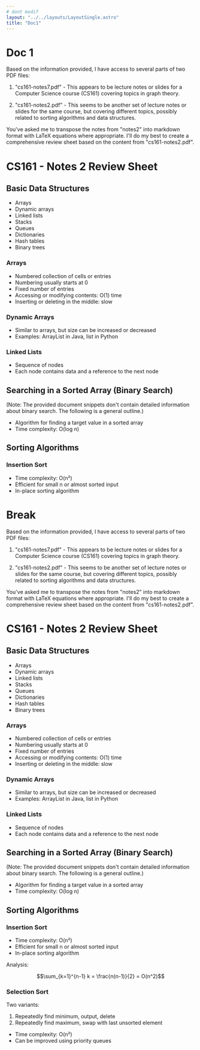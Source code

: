 ```yaml
---
# dont modif
layout: "../../layouts/LayoutSingle.astro"
title: "Doc1"
---
```


# Doc 1

Based on the information provided, I have access to several parts of two PDF files:

1. "cs161-notes7.pdf" - This appears to be lecture notes or slides for a Computer Science course (CS161) covering topics in graph theory.

2. "cs161-notes2.pdf" - This seems to be another set of lecture notes or slides for the same course, but covering different topics, possibly related to sorting algorithms and data structures.

You've asked me to transpose the notes from "notes2" into markdown format with LaTeX equations where appropriate. I'll do my best to create a comprehensive review sheet based on the content from "cs161-notes2.pdf".

# CS161 - Notes 2 Review Sheet

## Basic Data Structures

- Arrays
- Dynamic arrays
- Linked lists
- Stacks
- Queues
- Dictionaries
- Hash tables
- Binary trees

### Arrays

- Numbered collection of cells or entries
- Numbering usually starts at 0
- Fixed number of entries
- Accessing or modifying contents: O(1) time
- Inserting or deleting in the middle: slow

### Dynamic Arrays

- Similar to arrays, but size can be increased or decreased
- Examples: ArrayList in Java, list in Python

### Linked Lists

- Sequence of nodes
- Each node contains data and a reference to the next node

## Searching in a Sorted Array (Binary Search)

(Note: The provided document snippets don't contain detailed information about binary search. The following is a general outline.)

- Algorithm for finding a target value in a sorted array
- Time complexity: O(log n)

## Sorting Algorithms

### Insertion Sort

- Time complexity: O(n²)
- Efficient for small n or almost sorted input
- In-place sorting algorithm

# Break

Based on the information provided, I have access to several parts of two PDF files:

1. "cs161-notes7.pdf" - This appears to be lecture notes or slides for a Computer Science course (CS161) covering topics in graph theory.

2. "cs161-notes2.pdf" - This seems to be another set of lecture notes or slides for the same course, but covering different topics, possibly related to sorting algorithms and data structures.

You've asked me to transpose the notes from "notes2" into markdown format with LaTeX equations where appropriate. I'll do my best to create a comprehensive review sheet based on the content from "cs161-notes2.pdf".

# CS161 - Notes 2 Review Sheet

## Basic Data Structures

- Arrays
- Dynamic arrays
- Linked lists
- Stacks
- Queues
- Dictionaries
- Hash tables
- Binary trees

### Arrays

- Numbered collection of cells or entries
- Numbering usually starts at 0
- Fixed number of entries
- Accessing or modifying contents: O(1) time
- Inserting or deleting in the middle: slow

### Dynamic Arrays

- Similar to arrays, but size can be increased or decreased
- Examples: ArrayList in Java, list in Python

### Linked Lists

- Sequence of nodes
- Each node contains data and a reference to the next node

## Searching in a Sorted Array (Binary Search)

(Note: The provided document snippets don't contain detailed information about binary search. The following is a general outline.)

- Algorithm for finding a target value in a sorted array
- Time complexity: O(log n)

## Sorting Algorithms

### Insertion Sort

- Time complexity: O(n²)
- Efficient for small n or almost sorted input
- In-place sorting algorithm

Analysis:

<span class="lx-centered">

$$\sum_{k=1}^{n-1} k = \frac{n(n-1)}{2} = O(n^2)$$

</span>

### Selection Sort

Two variants:

1. Repeatedly find minimum, output, delete
2. Repeatedly find maximum, swap with last unsorted element

- Time complexity: O(n²)
- Can be improved using priority queues

